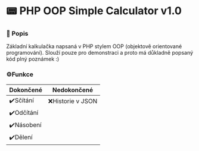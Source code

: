# 📟 PHP OOP Simple Calculator v1.0

### 📄 Popis

Základní kalkulačka napsaná v PHP stylem OOP (objektově orientované programování). Slouží pouze pro demonstraci a proto má důkladně popsaný kód plný poznámek :)

### ⚙️Funkce
                    
Dokončené  | Nedokončené
------------- | -------------
✔️Sčítání  | ❌Historie v JSON
✔️Odčítání  |  
✔️Násobení  |
✔️Dělení  |
